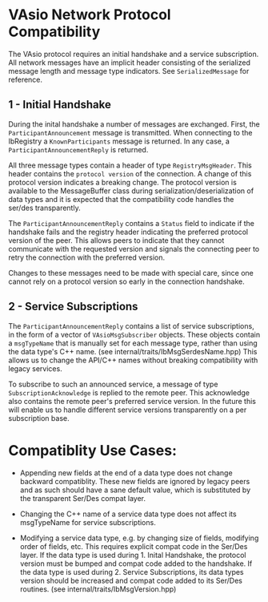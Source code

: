 VAsio Network Protocol Compatibility
====================================
The VAsio protocol requires an initial handshake and a service subscription.
All network messages have an implicit header consisting of the serialized message length
and message type indicators. See `SerializedMessage` for reference.

1 - Initial Handshake
--------------------

During the inital handshake a number of messages are exchanged.
First, the `ParticipantAnnouncement` message is transmitted.
When connecting to the IbRegistry a `KnownParticipants` message is returned.
In any case, a `ParticipantAnnouncementReply` is returned.

All three message types contain a header of type `RegistryMsgHeader`.
This header contains the `protocol version` of the connection.
A change of this protocol version indicates a breaking change.
The protocol version is available to the MessageBuffer class during
serialization/deserialization of data types and it is expected that
the compatibility code handles the ser/des transparently. 

The `ParticipantAnnouncementReply` contains a `Status` field to indicate if the handshake fails and the
registry header indicating the preferred protocol version of the peer.
This allows peers to indicate that they cannot communicate with the requested version and signals
the connecting peer to retry the connection with the preferred version.

Changes to these messages need to be made with special care, since 
one cannot rely on a protocol version so early in the connection handshake.

2 - Service Subscriptions
------------------------

The `ParticipantAnnouncementReply` contains a list of service subscriptions,
in the form of a vector of `VAsioMsgSubscriber` objects.
These objects contain a `msgTypeName` that is manually set for each message type,
rather than using the data type's C++ name. (see internal/traits/IbMsgSerdesName.hpp)
This allows us to change the API/C++ names without breaking compatibility with legacy services.

To subscribe to such an announced service, a message of type `SubscriptionAcknowledge` is
replied to the remote peer. This acknowledge also contains the remote peer's preferred service version.
In the future this will enable us to handle different service versions transparently on a per subscription base.

Compatiblity Use Cases:
=======================

- Appending new fields at the end of a data type does not change backward compatiblity.
  These new fields are ignored by legacy peers and as such should have a sane default value, which is substituted by the 
  transparent Ser/Des compat layer.

- Changing the C++ name of a service data type does not affect its msgTypeName for service subscriptions.

- Modifying a service data type, e.g. by changing size of fields, modifying order of fields, etc.
  This requires explicit compat code in the Ser/Des layer.
  If the data type is used during 1. Inital Handshake, the protocol version must be bumped and 
  compat code added to the handshake.
  If the data type is used during 2. Service Subscriptions, its data types version should be increased
  and compat code added to its Ser/Des routines. (see internal/traits/IbMsgVersion.hpp)

